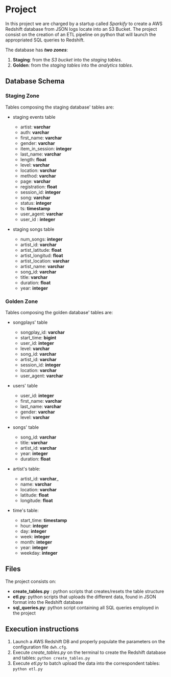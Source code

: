 # Project 
In this project we are charged by a startup called _Sparkify_ to create a AWS Redshift database from JSON logs locate 
into an S3 Bucket. The project consist on the creation of an ETL pipeline on python that will launch the appropriated
SQL queries to Redshift. 

The database has *__two zones__*:
1.  __Staging__: from the _S3 bucket_ into the _staging tables_.
2. __Golden__: from the _staging tables_ into the _analytics tables_.

## Database Schema
### Staging Zone
Tables composing the staging database' tables are:
- staging events table
  - artist: __varchar__
  - auth: __varchar__
  - first_name: __varchar__
  - gender: __varchar__
  - item_in_session: __integer__
  - last_name: __varchar__
  - length: __float__
  - level: __varchar__
  - location: __varchar__
  - method: __varchar__
  - page: __varchar__
  - registration: __float__
  - session_id: __integer__
  - song: __varchar__
  - status: __integer__
  - ts: __timestamp__
  - user_agent: __varchar__
  - user_id : __integer__
  
 - staging songs table
   - num_songs: __integer__
   - artist_id: __varchar__
   - artist_latitude: __float__
   - artist_longitud: __float__
   - artist_location: __varchar__
   - artist_name: __varchar__
   - song_id: __varchar__
   - title: __varchar__
   - duration: __float__
   - year: __integer__
 

### Golden Zone
Tables composing the golden database' tables are: 
- songplays' table
  - songplay_id: __varchar__
  - start_time: __bigint__
  - user_id: __integer__
  - level: __varchar__
  - song_id: __varchar__
  - artist_id: __varchar__
  - session_id: __integer__
  - location: __varchar__
  - user_agent: __varchar__

- users' table
  - user_id: __integer__
  - first_name: __varchar__
  - last_name: __varchar__
  - gender: __varchar__
  - level: __varchar__
  
- songs' table
    - song_id: __varchar__
    - title: __varchar__
    - artist_id: __varchar__
    - year: __integer__
    - duration: __float__

- artist's table:
    - artist_id: __varchar___
    - name:  __varchar__
    - location: __varchar__
    - latitude: __float__
    - longitude: __float__
    
 - time's table:
    - start_time: __timestamp__
    - hour: __integer__
    - day: __integer__
    - week: __integer__
    - month: __integer__
    - year: __integer__
    - weekday: __integer__

## Files
The project consists on:
 - __create_tables.py__ : python scripts that creates/resets the table structure
 - __etl.py__: python scripts that uploads the different data, found in JSON format into the Redshift database
 - __sql_queries.py__: python script containing all SQL queries employed in the project
 
 
## Execution instructions
 1. Launch a AWS Redshift DB and properly populate the parameters on the configuration file `dwh.cfg`.
 2. Execute *create_tables.py* on the terminal to create the Redshift database and tables: `python create_tables.py`
 3. Execute *etl.py* to batch upload the data into the correspondent tables: `python etl.py`
